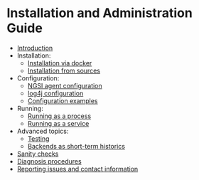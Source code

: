 # Installation and Administration Guide

* [Introduction](./introduction.md)
* Installation:
    * [Installation via docker](./install_with_docker.md)
    * [Installation from sources](./install_from_sources.md)
* Configuration:
    * [NGSI agent configuration](./ngsi_agent_conf.md)
    * [log4j configuration](../../installation_and_administration_guide/log4j_conf.md)
    * [Configuration examples](./configuration_examples.md)
* Running:
    * [Running as a process](./running_as_process.md)
    * [Running as a service](./running_as_service.md)
* Advanced topics:
    * [Testing](./testing.md)
    * [Backends as short-term historics](./backends_as_sth.md)
* [Sanity checks](./sanity_checks.md)
* [Diagnosis procedures](./diagnosis_procedures.md)
* [Reporting issues and contact information](./issues_and_contact.md)
